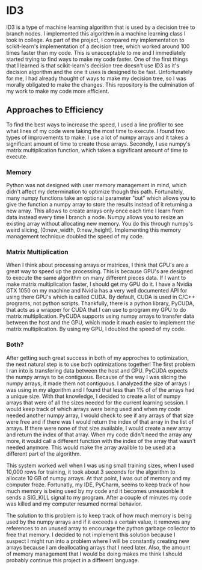 # ID3
ID3 is a type of machine learning algorithm that is used by a decision tree to branch nodes. I implemented this algorithm in a machine learning class I took in college. As part of the project, I compared my implementation to scikit-learn's implementation of a decision tree, which worked around 100 times faster than my code. This is unacceptable to me and I immediately started trying to find ways to make my code faster. One of the first things that I learned is that scikit-learn's decision tree doesn't use ID3 as it's decision algorithm and the one it uses is designed to be fast. Unfortunately for me, I had already thought of ways to make my decision tree, so I was morally obligated to make the changes. This repository is the culmination of my work to make my code more efficient.

## Approaches to Efficiency
To find the best ways to increase the speed, I used a line profiler to see what lines of my code were taking the most time to execute. I found two types of improvements to make. I use a lot of numpy arrays and it takes a significant amount of time to create those arrays. Secondly, I use numpy's matrix multiplication function, which takes a significant amount of time to execute.

### Memory
Python was not designed with user memory management in mind, which didn't affect my determination to optimize though this path. Fortunately, many numpy functions take an optional parameter "out" which allows you to give the function a numpy array to store the results instead of it returning a new array. This allows to create arrays only once each time I learn from data instead every time I branch a node. Numpy allows you to resize an existing array without allocating new memory. You do this through numpy's weird slicing, [0:new\_width, 0:new\_height].  Implementing this memory management technique doubled the speed of my code.

### Matrix Multiplication
When I think about processing arrays or matrices, I think that GPU's are a great way to speed up the processing. This is because GPU's are designed to execute the same algorithm on many different pieces data. If I want to make matrix multiplication faster, I should get my GPU do it. I have a Nvidia GTX 1050 on my machine and Nvidia has a very well documented API for using there GPU's which is called CUDA. By default, CUDA is used in C/C++ programs, not python scripts. Thankfully, there is a python library, PyCUDA, that acts as a wrapper for CUDA that I can use to program my GPU to do matrix multiplication. PyCUDA supports using numpy arrays to transfer data between the host and the GPU, which made it much easier to implement the matrix multiplication. By using my GPU, I doubled the speed of my code.

### Both?
After getting such great success in both of my approches to optimization, the next natural step is to use both optimizations together! The first problem I ran into is transfering data between the host and GPU. PyCUDA expects the numpy arrays to be contiguous. Because of the way I was slicing the numpy arrays, it made them not contiguous. I analyzed the size of arrays I was using in my algorithm and I found that less than 1% of of the arrays had a unique size. With that knowledge, I decided to create a list of numpy arrays that were of all the sizes needed for the current learning session. I would keep track of which arrays were being used and when my code needed another numpy array, I would check to see if any arrays of that size were free and if there was I would return the index of that array in the list of arrays. If there were none of that size available, I would create a new array and return the index of that array. When my code didn't need the array any more, it would call a different function with the index of the array that wasn't needed anymore. This would make the array availble to be used at a different part of the algorithm.

This system worked well when I was using small training sizes, when I used 10,000 rows for training, it took about 3 seconds for the algorithm to allocate 10 GB of numpy arrays. At that point, I was out of memory and my computer froze. Fortunatly, my IDE, PyCharm, seems to keep track of how much memory is being used by my code and it becomes unreasonble it sends a SIG\_KILL signal to my program. After a couple of minutes my code was killed and my computer resumed normal behavior. 

The solution to this problem is to keep track of how much memory is being used by the numpy arrays and if it exceeds a certain value, it removes any references to an unused array to encourage the python garbage collector to free that memory. I decided to not implement this solution because I suspect I might run into a problem where I will be constantly creating new arrays because I am deallocating arrays that I need later. Also, the amount of memory management that I would be doing makes me think I should probably continue this project in a different language.  
